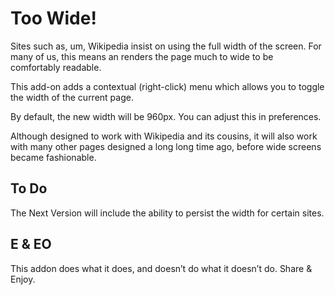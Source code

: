 # Too Wide!

Sites such as, um, Wikipedia insist on using the full width of the screen.
For many of us, this means an renders the page much to wide to be comfortably readable.

This add-on adds a contextual (right-click) menu which allows you to toggle the width of the current page.

By default, the new width will be 960px. You can adjust this in preferences.

Although designed to work with Wikipedia and its cousins, it will also work with many other pages
designed a long long time ago, before wide screens became fashionable.

## To Do

The Next Version will include the ability to persist the width for certain sites.

## E & EO

This addon does what it does, and doesn’t do what it doesn’t do. Share & Enjoy.
